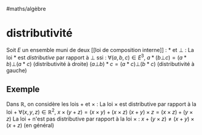 #maths/algèbre 
# distributivité
Soit $E$ un ensemble muni de deux [[loi de composition interne]] : $*$ et $\bot$ :
La loi $*$ est _distributive_ par rapport à $\bot$ ssi : 
$\forall(a,b,c)\in E^3,$
$a*(b\bot c) = (a*b)\bot(a*c)$ (distributivité à droite)
$(a\bot b)*c = (a*c)\bot(b*c)$ (distributivité à gauche)


## Exemple
Dans $\mathbb R$, on considère les lois $+$ et $\times$ :
La loi $\times$ est distributive par rapport à la loi $+$
$\forall(x,y,z)\in\mathbb R^2,$
$x\times(y+z) = (x\times y)+(x\times z)$
$(x+y)\times z = (x\times z) + (y\times z)$
La loi $+$ n'est pas distributive par rapport à la loi $\times$ : $x+(y\times z)\neq(x+y)\times(x+z)$ (en général)


